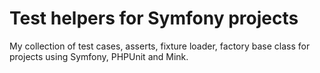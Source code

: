 Test helpers for Symfony projects
=================================

My collection of test cases, asserts, fixture loader, factory base class for projects using Symfony, PHPUnit and Mink.
